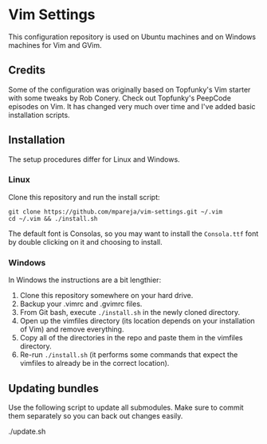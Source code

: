 # Vim Settings

This configuration repository is used on Ubuntu machines and on Windows machines for Vim and GVim.

## Credits

Some of the configuration was originally based on Topfunky's Vim starter with some tweaks by Rob Conery. Check out Topfunky's PeepCode episodes on Vim. It has changed very much over time and I've added basic installation scripts.

## Installation

The setup procedures differ for Linux and Windows.

### Linux

Clone this repository and run the install script:

    git clone https://github.com/mpareja/vim-settings.git ~/.vim
    cd ~/.vim && ./install.sh

The default font is Consolas, so you may want to install the `Consola.ttf` font by double clicking on it and choosing to install.

### Windows

In Windows the instructions are a bit lengthier:

  1. Clone this repository somewhere on your hard drive. 
  2. Backup your .vimrc and .gvimrc files.
  3. From Git bash, execute `./install.sh` in the newly cloned directory.
  4. Open up the vimfiles directory (its location depends on your installation of Vim) and remove everything.
  5. Copy all of the directories in the repo and paste them in the vimfiles directory.
  6. Re-run `./install.sh` (it performs some commands that expect the vimfiles to already be in the correct location).

## Updating bundles

Use the following script to update all submodules. Make sure to commit them separately so you can back out changes easily.

  ./update.sh
